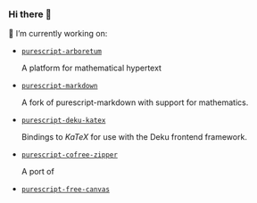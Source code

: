 ### Hi there 👋

🔭 I’m currently working on:

* [`purescript-arboretum`](https://github.com/kentookura/purescript-arboretum)

  A platform for mathematical hypertext

* [`purescript-markdown`](https://github.com/kentookura/purescript-markdown)

  A fork of purescript-markdown with support for mathematics.

* [`purescript-deku-katex`](https://github.com/kentookura/purescript-deku-katex)

  Bindings to $KaTeX$ for use with the Deku frontend framework.

* [`purescript-cofree-zipper`](https://github.com/kentookura/purescript-cofree-zipper)

  A port of [](https://githubcom/ChrisPenner/recursive-zipper)

* [`purescript-free-canvas`](https://github.com/kentookura/purescript-free-canvas)


<!--
**kentookura/kentookura** is a ✨ _special_ ✨ repository because its `README.md` (this file) appears on your GitHub profile.

Here are some ideas to get you started:

- 🔭 I’m currently working on ...
- 🌱 I’m currently learning ...
- 👯 I’m looking to collaborate on ...
- 🤔 I’m looking for help with ...
- 💬 Ask me about ...
- 📫 How to reach me: ...
- 😄 Pronouns: ...
- ⚡ Fun fact: ...
-->
